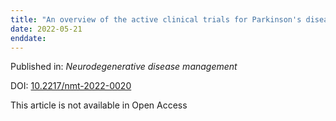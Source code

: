 ```yaml
---
title: "An overview of the active clinical trials for Parkinson's disease psychosis."
date: 2022-05-21
enddate:
---
```


Published in: *Neurodegenerative disease management*

DOI: [10.2217/nmt-2022-0020](https://doi.org/10.2217/nmt-2022-0020)

This article is not available in Open Access


